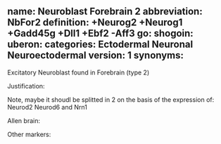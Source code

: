 name: Neuroblast Forebrain 2
abbreviation: NbFor2
definition: +Neurog2 +Neurog1 +Gadd45g +Dll1 +Ebf2 -Aff3
go:
shogoin: 
uberon:
categories: Ectodermal Neuronal Neuroectodermal
version: 1
synonyms:
---

Excitatory Neuroblast found in Forebrain (type 2)

Justification:

Note, maybe it shoudl be splitted in 2 on the basis of the expression of: Neurod2 Neurod6 and Nrn1

Allen brain:


Other markers:
